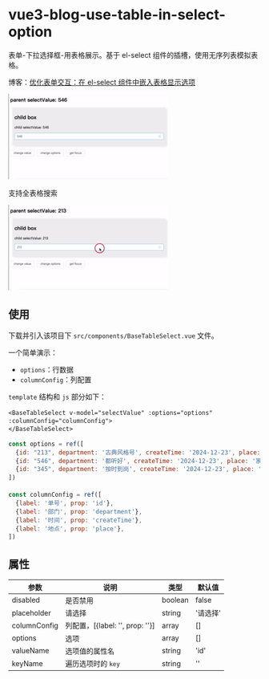 # vue3-blog-use-table-in-select-option

表单-下拉选择框-用表格展示。基于 el-select 组件的插槽，使用无序列表模拟表格。

博客：[优化表单交互：在 el-select 组件中嵌入表格显示选项](https://wu-kave.github.io/2024/optimizing-form-interactions-embedding-table-display-options-in-el-select-components.html)

![](./assets/el-select-table-click-demo.gif)

支持全表格搜索

![](./assets/el-select-table-input-filter-demo.gif)

## 使用

下载并引入该项目下 `src/components/BaseTableSelect.vue` 文件。

一个简单演示：

- `options`：行数据
- `columnConfig`：列配置

`template` 结构和 `js` 部分如下：

```vue
<BaseTableSelect v-model="selectValue" :options="options" :columnConfig="columnConfig">
</BaseTableSelect>
```

```JavaScript
const options = ref([
  {id: "213", department: '古典风格号', createTime: '2024-12-23', place: '学校'},
  {id: "546", department: '都听好', createTime: '2024-12-23', place: '家里'},
  {id: "345", department: '按时到岗', createTime: '2024-12-23', place: '医院'}
])

const columnConfig = ref([
  {label: '单号', prop: 'id'},
  {label: '部门', prop: 'department'},
  {label: '时间', prop: 'createTime'},
  {label: '地点', prop: 'place'},
])

```

## 属性

| 参数         | 说明                            | 类型    | 默认值   |
| ------------ | ------------------------------- | ------- | -------- |
| disabled     | 是否禁用                        | boolean | false    |
| placeholder  | 请选择                          | string  | '请选择' |
| columnConfig | 列配置，[{label: '', prop: ''}] | array   | []       |
| options      | 选项                            | array   | []       |
| valueName    | 选项值的属性名                  | string  | 'id'     |
| keyName      | 遍历选项时的 `key`              | string  | ''       |
